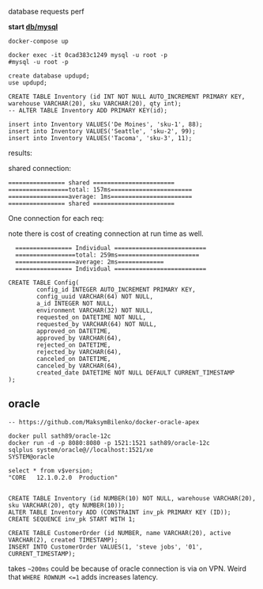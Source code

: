 
database requests perf

**start [db/mysql](https://hub.docker.com/_/mysql/)**

```
docker-compose up
```


```
docker exec -it 0cad383c1249 mysql -u root -p
#mysql -u root -p

create database updupd;
use updupd;

CREATE TABLE Inventory (id INT NOT NULL AUTO_INCREMENT PRIMARY KEY, warehouse VARCHAR(20), sku VARCHAR(20), qty int);
-- ALTER TABLE Inventory ADD PRIMARY KEY(id);

insert into Inventory VALUES('De Moines', 'sku-1', 88);
insert into Inventory VALUES('Seattle', 'sku-2', 99);
insert into Inventory VALUES('Tacoma', 'sku-3', 11);
```

results:

shared connection:

```
================ shared =======================
=================total: 157ms=======================
=================average: 1ms=======================
================ shared =======================
```

One connection for each req:

note there is cost of creating connection at run time as well.

```
  ================ Individual ==========================
  =================total: 259ms=======================
  =================average: 2ms=============
  ================ Individual ==========================
```

```
CREATE TABLE Config(
        config_id INTEGER AUTO_INCREMENT PRIMARY KEY,
        config_uuid VARCHAR(64) NOT NULL,
        a_id INTEGER NOT NULL,
        environment VARCHAR(32) NOT NULL,
        requested_on DATETIME NOT NULL,
        requested_by VARCHAR(64) NOT NULL,
        approved_on DATETIME,
        approved_by VARCHAR(64),
        rejected_on DATETIME,
        rejected_by VARCHAR(64),
        canceled_on DATETIME,
        canceled_by VARCHAR(64),
        created_date DATETIME NOT NULL DEFAULT CURRENT_TIMESTAMP
);
```

oracle
------

```
-- https://github.com/MaksymBilenko/docker-oracle-apex

docker pull sath89/oracle-12c
docker run -d -p 8080:8080 -p 1521:1521 sath89/oracle-12c
sqlplus system/oracle@//localhost:1521/xe
SYSTEM@oracle

select * from v$version;
"CORE	12.1.0.2.0	Production"


CREATE TABLE Inventory (id NUMBER(10) NOT NULL, warehouse VARCHAR(20), sku VARCHAR(20), qty NUMBER(10));
ALTER TABLE Inventory ADD (CONSTRAINT inv_pk PRIMARY KEY (ID));
CREATE SEQUENCE inv_pk START WITH 1;

CREATE TABLE CustomerOrder (id NUMBER, name VARCHAR(20), active VARCHAR(2), created TIMESTAMP);
INSERT INTO CustomerOrder VALUES(1, 'steve jobs', '01', CURRENT_TIMESTAMP);

```

takes `~200ms` could be because of oracle connection is via on VPN.
Weird that `WHERE ROWNUM <=1` adds increases latency.